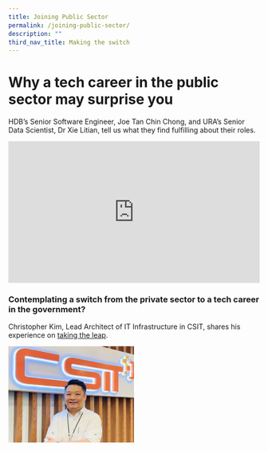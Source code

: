 ```yaml
---
title: Joining Public Sector
permalink: /joining-public-sector/
description: ""
third_nav_title: Making the switch
---
```

# Why a tech career in the public sector may surprise you

HDB’s Senior Software Engineer, Joe Tan Chin Chong, and URA’s Senior Data Scientist, Dr Xie Litian, tell us what they find fulfilling about their roles.

<div style="max-width: 1280px">
    <div
        style="
            height: 0;
            overflow: hidden;
            position: relative;
            padding-bottom: 56.25%;
        "
    >
        <iframe
            src="https://www.youtube.com/embed/BDwT_McnzCA"
            height="720"
            width="1280"
            frameborder="0"
            title="YouTube video player"
            allow="accelerometer; autoplay; clipboard-write; encrypted-media; gyroscope; picture-in-picture"
            style="
                top: 0;
                left: 0;
                right: 0;
                bottom: 0;
                height: 100%;
                border: none;
                max-width: 100%;
                position: absolute;
            "
        ></iframe>
    </div>
</div>


### Contemplating a switch from the private sector to a tech career in the government?

Christopher Kim, Lead Architect of IT Infrastructure in CSIT, shares his experience on [taking the leap](/making-the-switch-from-private-sector-christopher-kim).

<div style="width:50%"> <img src="/images/People/christopher-kim-l.jpeg"></div>